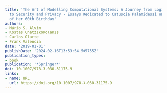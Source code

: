 ```yaml
---
title: 'The Art of Modelling Computational Systems: A Journey from Logic and Concurrency
  to Security and Privacy - Essays Dedicated to Catuscia Palamidessi on the Occasion
  of Her 60th Birthday'
authors:
- Mário S. Alvim
- Kostas Chatzikokolakis
- Carlos Olarte
- Frank Valencia
date: '2019-01-01'
publishDate: '2024-02-16T13:53:54.505755Z'
publication_types:
- book
publication: '*Springer*'
doi: 10.1007/978-3-030-31175-9
links:
- name: URL
  url: https://doi.org/10.1007/978-3-030-31175-9
---
```

